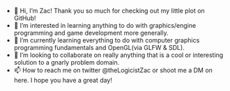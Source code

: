 - 👋 Hi, I’m Zac!  Thank you so much for checking out my little plot on GitHub!
- 👀 I’m interested in learning anything to do with graphics/engine programming and game development more generally.
- 🌱 I’m currently learning everything to do with computer graphics programming fundamentals and OpenGL(via GLFW & SDL).
- 💞️ I’m looking to collaborate on really anything that is a cool or interesting solution to a gnarly problem domain.
- 📫 How to reach me on twitter @theLogicistZac or shoot me a DM on here.  I hope you have a great day!

<!---
fullStackZac/fullStackZac is a ✨ special ✨ repository because its `README.md` (this file) appears on your GitHub profile.
You can click the Preview link to take a look at your changes.
--->
